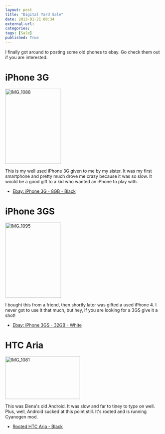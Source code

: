 ```yaml
---
layout: post
title: "Digital Yard Sale"
date: 2013-01-21 00:34
external-url: 
categories: 
tags: [Sale]
published: True
---
```

I finally got around to posting some old phones to ebay.  Go check them out if you are interested.

# iPhone 3G

<a href="http://www.flickr.com/photos/bretc/8400521241/" title="IMG_1088 by bretolious, on Flickr"><img src="http://farm9.staticflickr.com/8499/8400521241_d8f8a50a84_m.jpg" width="179" height="240" alt="IMG_1088"></a>

This is my well used iPhone 3G given to me by my sister.  It was my first smartphone and pretty much drove me crazy because it was so slow.  It would be a good gift to a kid who wanted an iPhone to play with.

-	[Ebay: iPhone 3G - 8GB - Black](http://www.ebay.com/itm/290848640585?ssPageName=STRK:MESELX:IT&_trksid=p3984.m1555.l2649)

# iPhone 3GS

<a href="http://www.flickr.com/photos/bretc/8400509855/" title="IMG_1095 by bretolious, on Flickr"><img src="http://farm9.staticflickr.com/8474/8400509855_ac78bf04b5_m.jpg" width="179" height="240" alt="IMG_1095"></a>

I bought this from a friend, then shortly later was gifted a used iPhone 4.  I never got to use it that much, but hey, if you are looking for a 3GS give it a shot!

-	[Ebay: iPhone 3GS - 32GB - White](http://www.ebay.com/itm/290848645164?ssPageName=STRK:MESELX:IT&_trksid=p3984.m1555.l2649)

# HTC Aria

<a href="http://www.flickr.com/photos/bretc/8401610390/" title="IMG_1081 by bretolious, on Flickr"><img src="http://farm9.staticflickr.com/8194/8401610390_e40c7309cd_m.jpg" width="240" height="136" alt="IMG_1081"></a>

This was Elena's old Android.  It was slow and far to tiney to type on well.  Plus, well, Android sucked at this point still.  It's rooted and is running Cyanogen mod.

-	[Rooted HTC Aria - Black](http://www.ebay.com/itm/290848648534?ssPageName=STRK:MESELX:IT&_trksid=p3984.m1555.l2649)

